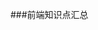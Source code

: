 <!---
Tlionsir/Tlionsir is a ✨ special ✨ repository because its `README.md` (this file) appears on your GitHub profile.
You can click the Preview link to take a look at your changes.
--->
###前端知识点汇总
